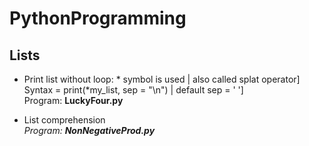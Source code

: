 # PythonProgramming

## Lists
* Print list without loop: * symbol is used | also called splat operator]\
  Syntax = print(*my_list, sep = "\n") | default sep = ' ']\
  Program: **LuckyFour.py**
  
* List comprehension\
  _Program: **NonNegativeProd.py**_

